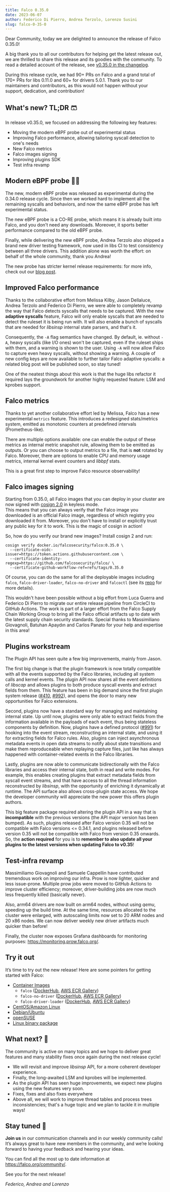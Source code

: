 ```yaml
---
title: Falco 0.35.0
date: 2023-06-07
author: Federico Di Pierro, Andrea Terzolo, Lorenzo Susini
slug: falco-0-35-0
---
```


Dear Community, today we are delighted to announce the release of Falco 0.35.0!

A big thank you to all our contributors for helping get the latest release out, we are thrilled to share this release and its goodies with the community.   To read a detailed account of the release, see [v0.35.0 in the changelog](https://github.com/falcosecurity/falco/blob/master/CHANGELOG.md#v0350).

During this release cycle, we had 90+ PRs on Falco and a grand total of 170+ PRs for libs 0.11.0 and 60+ for drivers 5.0.1. Thank you to our maintainers and contributors, as this would not happen without your support, dedication, and contribution!

## What's new? TL;DR 🩳

In release v0.35.0,  we focused on addressing the following key features: 
- Moving the modern eBPF probe out of experimental status
- Improving Falco performance, allowing tailoring syscall detection to one's needs
- New Falco metrics
- Falco images signing
- Improving plugins SDK
- Test infra revamp

## Modern eBPF probe 👨‍🚀

The new, modern eBPF probe was released as experimental during the 0.34.0 release cycle.  Since then we worked hard to implement all the remaining syscalls and behaviors, and now the same eBPF probe has left experimental status.

The new eBPF probe is a CO-RE probe, which means it is already built into Falco, and you don't need any downloads. Moreover, it sports better performance compared to the old eBPF probe.  

Finally, while delivering the new eBPF probe, Andrea Terzolo also shipped a brand new driver testing framework, now used in libs CI to test consistency between all three drivers. This addition alone was worth the effort: on behalf of the whole community, thank you Andrea!

The new probe has stricter kernel release requirements: for more info, check out our [blog post](https://falco.org/blog/falco-modern-bpf/).

## Improved Falco performance

Thanks to the collaborative effort from Melissa Kilby, Jason Dellaluce, Andrea Terzolo and Federico Di Pierro, we were able to completely revamp the way that Falco detects syscalls that needs to be captured. With the new **adaptive syscalls** feature, Falco will only enable syscalls that are needed to detect the ruleset it is being run with. It will also enable a bunch of syscalls that are needed for _libsinsp_ internal state parsers, and that's it.

Consequently, the `-A` flag semantics have changed. By default, ie. without `-A`, heavy syscalls (like I/O ones) won't be captured, even if the ruleset ships with them, and a warning is shown to the user. Using `-A` will now allow Falco to capture even heavy syscalls, without showing a warning. A couple of new config keys are now available to further tailor Falco adaptive syscalls: a related blog post will be published soon, so stay tuned!  

One of the neatest things about this work is that the huge libs refactor it required lays the groundwork for another highly requested feature: LSM and kprobes support.

## Falco metrics

Thanks to yet another collaborative effort led by Melissa, Falco has a new experimental `metrics` feature.   This introduces a redesigned stats/metrics system, emitted as monotonic counters at predefined intervals (Prometheus-like).

There are multiple options available: one can enable the output of these metrics as internal metric snapshot rule, allowing them to be emitted as outputs. Or you can choose to output metrics to a file, that is **not** rotated by Falco. Moreover, there are options to enable CPU and memory usage metrics, internal kernel event counters and _libbpf_ stats.

This is a great first step to improve Falco resource observability!  

## Falco images signing

Starting from 0.35.0, all Falco images that you can deploy in your cluster are now signed with [cosign 2.0](https://github.com/sigstore/cosign) in keyless mode.  
This means that you can always verify that the Falco image you downloaded is an official Falco image, regardless of which registry you downloaded it from.   Moreover, you don't have to install or explicitly trust any public key for it to work. This is the magic of cosign in action!

So, how do you verify our brand new images? Install cosign 2 and run:
```
cosign verify docker.io/falcosecurity/falco:0.35.0 \
  --certificate-oidc-issuer=https://token.actions.githubusercontent.com \
  --certificate-identity-regexp=https://github.com/falcosecurity/falco/ \
  --certificate-github-workflow-ref=refs/tags/0.35.0
```

Of course, you can do the same for all the deployable images including `falco`, `falco-driver-loader`, `falco-no-driver` and `falcoctl` (see its [repo](https://github.com/falcosecurity/falcoctl) for more details).

This wouldn't have been possible without a big effort from Luca Guerra and Federico Di Pierro to migrate our entire release pipeline from CircleCI to GitHub Actions.  The work is part of a larger effort from the Falco Supply Chain Working Group to bring all the Falco official artifacts up to date with the latest supply chain security standards. Special thanks to Massimiliano Giovagnoli, Batuhan Apaydın and Carlos Panato for your help and expertise in this area!

## Plugins workstream

The Plugin API has seen quite a few big improvements, mainly from Jason.

The first big change is that the plugin framework is now totally compatible with all the events supported by the Falco libraries, including all system calls and kernel events. The plugin API now shares all the event definitions of _libscap_ and allows plugins to both produce syscall events and extract fields from them. This feature has been in big demand since the first plugin system release ([#410](https://github.com/falcosecurity/libs/issues/410), [#992](https://github.com/falcosecurity/libs/issues/992)), and opens the door to many new opportunities for Falco extensions.

Second, plugins now have a standard way for managing and maintaining internal state. Up until now, plugins were only able to extract fields from the information available in the payloads of each event, thus being stateless components by definition. Now, plugins have a defined protocol ([#991](https://github.com/falcosecurity/libs/issues/991)) for hooking into the event stream, reconstructing an internal state, and using it for extracting fields for Falco rules. Also, plugins can inject asynchronous metadata events in open data streams to notify about state transitions and make them reproduceable when replaying capture files, just like has always happened with container-related events in the Falco libraries.

Lastly, plugins are now able to communicate bidirectionally with the Falco libraries and access their internal state, both in read and write modes. For example, this enables creating plugins that extract metadata fields from syscall event streams, and that have access to all the thread information reconstructed by _libsinsp_, with the opportunity of enriching it dynamically at runtime. The API surface also allows cross-plugin state access. We hope the developer community will appreciate the new power this offers plugin authors.

This big feature package required altering the plugin API in a way that is **incompatible** with the previous versions (the API major version has been bumped). As such, plugins released after Falco version 0.35 will not be compatible with Falco versions <= 0.34.1, and plugins released before version 0.35 will not be compatible with Falco from version 0.35 onwards. So, the **action required** for you is to **remember to also update all your plugins to the latest versions when updating Falco to v0.35**!

## Test-infra revamp

Massimiliamo Giovagnoli and Samuele Cappellin have contributed tremendous work on improving our infra. Prow is now lighter, quicker and less issue-prone. Multiple prow jobs were moved to GitHub Actions to improve cluster efficiency; moreover, driver-building jobs are now much less frequently killed (basically never).

Also, arm64 drivers are now built on arm64 nodes, without using _qemu_, speeding up the build time. At the same time, resources allocated to the cluster were enlarged, with autoscaling limits now set to 20 ARM nodes and 20 x86 nodes.  We can now deliver weekly new driver artifacts much quicker than before!  

Finally, the cluster now exposes Grafana dashboards for monitoring purposes: https://monitoring.prow.falco.org/.  

## Try it out

It’s time to try out the new release! Here are some pointers for getting started with Falco:

* [Container Images](/docs/getting-started/running/#docker)
  * `falco` ([DockerHub](https://hub.docker.com/r/falcosecurity/falco), [AWS ECR Gallery](https://gallery.ecr.aws/falcosecurity/falco))
  * `falco-no-driver` ([DockerHub](https://hub.docker.com/r/falcosecurity/falco-no-driver), [AWS ECR Gallery](https://gallery.ecr.aws/falcosecurity/falco-no-driver))
  * `falco-driver-loader` ([DockerHub](https://hub.docker.com/r/falcosecurity/falco-driver-loader), [AWS ECR Gallery](https://gallery.ecr.aws/falcosecurity/falco-driver-loader))
* [CentOS/Amazon Linux](/docs/getting-started/installation/#centos-rhel)
* [Debian/Ubuntu](/docs/getting-started/installation/#debian)
* [openSUSE](/docs/getting-started/installation/#suse)
* [Linux binary package](/docs/getting-started/installation/#linux-binary)

## What next? 🔮

The community is active on many topics and we hope to deliver great features and many stability fixes once again during the next release cycle!

* We will revisit and improve _libsinsp_ API, for a more coherent developer experience.
* Finally, the long-awaited LSM and kprobes will be implemented.
* As the plugin API has seen huge improvements, we expect new plugins using the new features very soon.
* Fixes, fixes and also fixes everywhere
* Above all, we will work to improve thread tables and process trees inconsistencies; that's a huge topic and we plan to tackle it in multiple ways!  

## Stay tuned 🤗

**Join us** in our communication channels and in our weekly community calls! It’s always great to have new members in the community, and we’re looking forward to having your feedback and hearing your ideas.

You can find all the most up to date information at https://falco.org/community/.

See you for the next release!  

_Federico, Andrea and Lorenzo_
